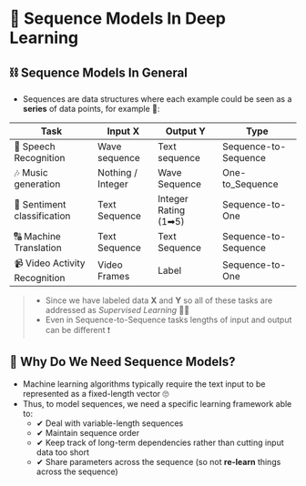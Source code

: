 # 🚩 Sequence Models In Deep Learning

## ⛓ Sequence Models In General
- Sequences are data structures where each example could be seen as a **series** of data points, for example 🧐:

|  Task                         | Input **X**        | Output **Y**          | Type                   |
| ----------------------------- | ------------------ | --------------------- | ---------------------- |
| 💬 Speech Recognition         | Wave sequence      | Text sequence         | Sequence-to-Sequence   |
| 🎶 Music generation           |  Nothing / Integer | Wave Sequence         | One-to_Sequence        |
| 💌 Sentiment classification   | Text Sequence      | Integer Rating (1➡5) | Sequence-to-One        |
| 🔠 Machine Translation        | Text Sequence      | Text Sequence         | Sequence-to-Sequence   |
| 📹 Video Activity Recognition | Video Frames       | Label                 | Sequence-to-One        |

> - Since we have labeled data **X** and **Y** so all of these tasks are addressed as _Supervised Learning_ 👩‍🏫
> - Even in Sequence-to-Sequence tasks lengths of input and output can be different ❗

## 🤔 Why Do We Need Sequence Models?
- Machine learning algorithms typically require the text input to be represented as a fixed-length vector 🙄
- Thus, to model sequences, we need a specific learning framework able to:
  - ✔ Deal with variable-length sequences
  - ✔ Maintain sequence order
  - ✔ Keep track of long-term dependencies rather than cutting input data too short
  - ✔ Share parameters across the sequence (so not **re-learn** things across the sequence)
